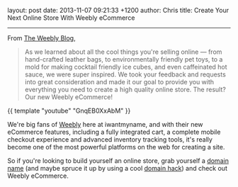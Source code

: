 layout: post
date: 2013-11-07 09:21:33 +1200
author: Chris
title: Create Your Next Online Store With Weebly eCommerce


----

From [The Weebly Blog](http://blog.weebly.com/2/post/2013/11/the-new-weebly-ecommerce-has-arrived.html), 

> As we learned about all the cool things you're selling online — from hand-crafted leather bags, to environmentally friendly pet toys, to a mold for making cocktail friendly ice cubes, and even caffeinated hot sauce, we were super inspired. We took your feedback and requests into great consideration and made it our goal to provide you with everything you need to create a high quality online store. The result? Our new Weebly eCommerce!

{{ template "youtube" "GnqEB0XxAbM" }}

<!-- excerpt -->

We're big fans of [Weebly](http://www.weebly.com) here at iwantmyname, and with their new eCommerce features, including a fully integrated cart, a complete mobile checkout experience and advanced inventory tracking tools, it's really become one of the most powerful platforms on the web for creating a site.

<!-- /excerpt -->

So if you're looking to build yourself an online store, grab yourself a [domain name](https://iwantmyname.com/features/applications/custom-domain-apps/websites/weebly-create-free-website-with-own-address) (and maybe spruce it up by using a cool [domain hack](https://iwantmyname.com/blog/2013/10/what-is-a-domain-hack-and-how-can-i-make-one.html)) and check out Weebly eCommerce.
